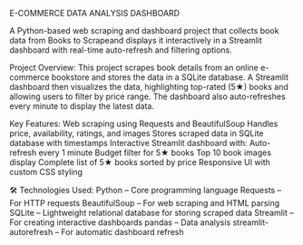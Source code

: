 E-COMMERCE DATA ANALYSIS DASHBOARD
                                                                                           
A Python-based web scraping and dashboard project that collects book data from Books to Scrapeand displays it interactively in a Streamlit dashboard with real-time auto-refresh and filtering options.

Project Overview:
This project scrapes book details from an online e-commerce bookstore and stores the data in a SQLite database. A Streamlit dashboard then visualizes the data, highlighting top-rated (5★) books and allowing users
to filter by price range. The dashboard also auto-refreshes every minute to display the latest data.

Key Features:
Web scraping using Requests and BeautifulSoup
Handles price, availability, ratings, and images
Stores scraped data in SQLite database with timestamps
Interactive Streamlit dashboard with:
Auto-refresh every 1 minute
Budget filter for 5★ books
Top 10 book images display
Complete list of 5★ books sorted by price
Responsive UI with custom CSS styling

🛠️ Technologies Used:
Python  – Core programming language
Requests – For HTTP requests
BeautifulSoup – For web scraping and HTML parsing
SQLite – Lightweight relational database for storing scraped data
Streamlit – For creating interactive dashboards
pandas – Data analysis
streamlit-autorefresh – For automatic dashboard refresh
